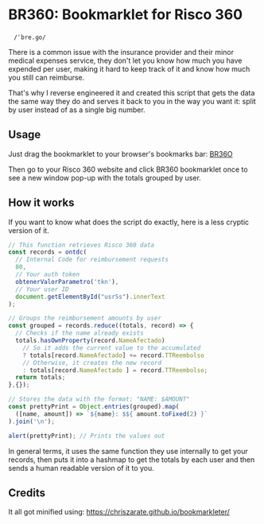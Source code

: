 # BR360: Bookmarklet for Risco 360
`ㅤ/ˈbre.ɡo/ ㅤ`

There is a common issue with the insurance provider and their minor medical expenses service, they don't let you know how much you have expended per user, making it hard to keep track of it and know how much you still can reimburse.

That's why I reverse engineered it and created this script that gets the data the same way they do and serves it back to you in the way you want it: split by user instead of as a single big number.

## Usage

Just drag the bookmarklet to your browser's bookmarks bar: <a href="javascript:%22use%20strict%22;void%20function(){const%20a=ontdc(80,obtenerValorParametro(%22tkn%22),document.getElementById(%22usrSs%22).innerText),b=a.reduce((a,b)=%3E(a.hasOwnProperty(b.NameAfectado)%3Fa[b.NameAfectado]+=b.TTReembolso:a[b.NameAfectado]=b.TTReembolso,a),{}),c=Object.entries(b).map(a=%3E{let[b,c]=a;return`${b}:%20$${c.toFixed(2)}`}).join(%22\n%22);alert(c)}();">BR36O</a>

Then go to your Risco 360 website and click BR360 bookmarklet once to see a new window pop-up with the totals grouped by user.

## How it works

If you want to know what does the script do exactly, here is a less cryptic version of it.

```javascript
// This function retrieves Risco 360 data
const records = ontdc(
  // Internal Code for reimbursement requests
  80,
  // Your auth token
  obtenerValorParametro('tkn'),
  // Your user ID
  document.getElementById("usrSs").innerText
);

// Groups the reimbursement amounts by user
const grouped = records.reduce((totals, record) => {
  // Checks if the name already exists
  totals.hasOwnProperty(record.NameAfectado)
    // So it adds the current value to the accumulated
    ? totals[record.NameAfectado] += record.TTReembolso
    // Otherwise, it creates the new record
    : totals[record.NameAfectado ] = record.TTReembolso;
  return totals;
},{});

// Stores the data with the format: "NAME: $AMOUNT"
const prettyPrint = Object.entries(grouped).map(
  ([name, amount]) => `${name}: $${ amount.toFixed(2) }`
).join('\n');

alert(prettyPrint); // Prints the values out
```

In general terms, it uses the same function they use internally to get your records, then puts it into a hashmap to get the totals by each user and then sends a human readable version of it to you.

## Credits

It all got minified using: https://chriszarate.github.io/bookmarkleter/

